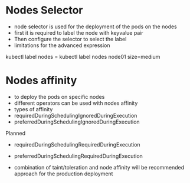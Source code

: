 # Nodes Selector

- node selector is used  for the deployment of the pods on the nodes
- first it is required to label the node with keyvalue pair
- Then configure the selector to select the label
- limitations for the advanced expression

kubectl label nodes <nodename> <label-key>=<lable-value>
kubectl label nodes node01 size=medium

# Nodes affinity

- to deploy the pods on specific nodes
- different operators can be used with nodes affinity
- types of affinity
 - requiredDuringSchedulingIgnoredDuringExecution
 - preferredDuringSchedulingIgnoredDuringExecution

 Planned
 - requiredDuringSchedulingRequiredDuringExecution
 - preferredDuringSchedulingRequiredDuringExecution

 - combination of taint/toleration  and node affinity will be recommended approach 
    for the production deployment 